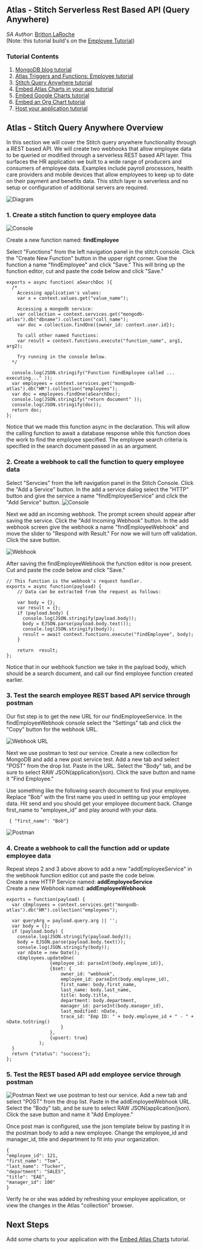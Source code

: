 ## Atlas - Stitch Serverless Rest Based API (Query Anywhere)

_SA Author_: [Britton LaRoche](mailto:britton.laroche@mongodb.com)   
(Note: this tutorial build's on the [Employee Tutorial](../employee))

### Tutorial Contents 
1. [MongoDB blog tutorial](https://docs.mongodb.com/stitch/tutorials/blog-overview/)
2. [Atlas Triggers and Functions: Employee tutorial](https://github.com/brittonlaroche/MongoDB-Demos/edit/master/Stitch/employee/)
3. [Stitch Query Anywhere tutorial](https://github.com/brittonlaroche/MongoDB-Demos/edit/master/Stitch/rest)
4. [Embed Atlas Charts in your app tutorial](https://github.com/brittonlaroche/MongoDB-Demos/edit/master/Stitch/charts)
5. [Embed Google Charts tutorial](https://github.com/brittonlaroche/MongoDB-Demos/edit/master/Stitch/charts-google) 
6. [Embed an Org Chart tutorial](https://github.com/brittonlaroche/MongoDB-Demos/edit/master/Stitch/charts-org) 
7. [Host your application tutorial](https://github.com/brittonlaroche/MongoDB-Demos/edit/master/Stitch/hosting) 

## Atlas - Stitch Query Anywhere Overview
In this section we will cover the Stitch query anywhere functionality through a REST based API.  We will create two webhooks that allow employee data to be queried or modified through a serverless REST based API layer.  This surfaces the HR application we built to a wide range of producers and consumers of employee data. Examples include payroll processors, health care providers and mobile devices that allow employees to keep up to date on their payment and benefits data. This stitch layer is serverless and no setup or configuration of additional servers are required.

![Diagram](img/restapi.jpg "Diagram")

### 1. Create a stitch function to query employee data
![Console](img/findEmployee1.jpg "Console")

Create a new function named: __findEmployee__

Select "Functions" from the left navigation panel in the stitch console. Click the "Create New Function" button in the upper right corner.  Give the function a name "findEmployee" and click "Save."  This will bring up the function editor, cut and paste the code below and click "Save."
```
exports = async function( aSearchDoc ){
  /*
    Accessing application's values:
    var x = context.values.get("value_name");

    Accessing a mongodb service:
    var collection = context.services.get("mongodb-atlas").db("dbname").collection("coll_name");
    var doc = collection.findOne({owner_id: context.user.id});

    To call other named functions:
    var result = context.functions.execute("function_name", arg1, arg2);

    Try running in the console below.
  */
  
  console.log(JSON.stringify("Function findEmployee called ... executing..." ));
  var employees = context.services.get("mongodb-atlas").db("HR").collection("employees");
  var doc = employees.findOne(aSearchDoc);
  console.log(JSON.stringify("return document" ));
  console.log(JSON.stringify(doc));
  return doc;
};
```

Notice that we made this function async in the declaration.  This will allow the calling function to await a database response while this function does the work to find the employee specified.  The employee search criteria is specified in the search document passed in as an argument.

### 2. Create a webhook to call the function to query employee data
Select "Servcies" from the left navigation panel in the Stitch Console.  Click the "Add a Service" button. In the add a service dialog select the "HTTP" button and give the service a name "findEmployeeService" and click the "Add Service" button.
![Console](img/findEmployee2.jpg "Console")

Next we add an incoming webhook.  The prompt screen should appear after saving the service.  Click the "Add Incoming Webhook" button. In the add webhook screen give the webhook a name "findEmployeeWebhook" and move the slider to "Respond with Result."  For now we will turn off validation. Click the save button.  

![Webhook](img/findEmployee3.jpg "Webhook")

After saving the findEmployeeWebhook the function editor is now present.  Cut and paste the code below and click "Save."

```
// This function is the webhook's request handler.
exports = async function(payload) {
    // Data can be extracted from the request as follows:

    var body = {};
    var result = {};
    if (payload.body) {
      console.log(JSON.stringify(payload.body));
      body = EJSON.parse(payload.body.text());
      console.log(JSON.stringify(body));
      result = await context.functions.execute("findEmployee", body);
    }
    
    return  result;
};
```

Notice that in our webhook function we take in the payload body, which should be a search document, and call our find employee function created earlier.

### 3. Test the search employee REST based API service through postman
Our fist step is to get the new URL for our findEmployeeService. In the findEmployeeWebhook console select the "Settings" tab and click the "Copy" button for the webhook URL.

![Webhook URL](img/findEmployee4.jpg "Webhook URL")

Next we use postman to test our service.  Create a new collection for MongoDB and add a new post service test. Add a new tab and select "POST" from the drop list. Paste in the URL.  Select the "Body" tab, and be sure to select RAW JSON(application/json). Click the save button and name it "Find Employee."

Use something like the following search document to find your employee.  Replace "Bob" with the first name you used in setting up your employee data. Hit send and you should get your employee document back. Change first_name to "employee_id" and play around with your data.

``` { "first_name": "Bob"}```

![Postman](img/postman.jpg "postman")

### 4. Create a webhook to call the function add or update employee data
Repeat steps 2 and 3 above above to add a new "addEmployeeService" in the webhook function editior cut and paste the code below.  
Create a new HTTP Service named: __addEmployeeService__   
Create a new Webhook named: __addEmployeeWebhook__   


```
exports = function(payload) {
  var cEmployees = context.services.get("mongodb-atlas").db("HR").collection("employees");
  
  var queryArg = payload.query.arg || '';
  var body = {};
  if (payload.body) {
    console.log(JSON.stringify(payload.body));
    body = EJSON.parse(payload.body.text());
    console.log(JSON.stringify(body));
    var nDate = new Date();
    cEmployees.updateOne(
                {employee_id: parseInt(body.employee_id)},
                {$set: {
                    owner_id: "webhook",
                    employee_id: parseInt(body.employee_id),
                    first_name: body.first_name,
                    last_name: body.last_name,
                    title: body.title,
                    department: body.department,
                    manager_id: parseInt(body.manager_id),
                    last_modified: nDate,
                    trace_id: "Emp ID: " + body.employee_id + " - " + nDate.toString()
                    }
                },
                {upsert: true}
            );
  }
  return {"status": "success"};
};
```

### 5. Test the REST based API add employee service through postman
![Postman](img/postmanAdd.jpg "postman")
Next we use postman to test our service.  Add a new tab and select "POST" from the drop list. Paste in the addEmployeeWebhook URL.  Select the "Body" tab, and be sure to select RAW JSON(application/json). Click the save button and name it "Add Employee."

Once post man is configured, use the json template below by pasting it in the postman body to add a new employee.  Change the employee_id and manager_id, title and department to fit into your organization.  

```
{ 
"employee_id": 121,
"first_name": "Tom",
"last_name": "Tucker",
"department": "SALES",
"title": "EAE",
"manager_id": 100"
}
```

Verify he or she was added by refreshing your employee application, or view the changes in the Atlas "collection" browser.

## Next Steps
Add some charts to your application with the [Embed Atlas Charts](https://github.com/brittonlaroche/MongoDB-Demos/edit/master/Stitch/charts) tutorial.

